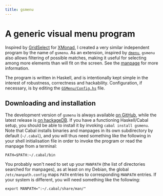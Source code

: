 ```yaml
---
title: gsmenu
---
```


A generic visual menu program
===============================

Inspired by
[GridSelect](http://blog.clemens.endorphin.org/2008/11/xmonad-gridselect.html)
for [XMonad](http://xmonad.org/), I created a very similar independent
program by the name of `gsmenu`.  As an extension, inspired by
[`dmenu`][dmenu], `gsmenu` also allows filtering of possible matches,
making it useful for selecting among more elements than will fit on
the screen.  See the [manpage][] for more information.

The program is written in Haskell, and is intentionally kept simple in
the interest of robustness, correctness and hackability.
Configuration, if necessary, is by editing the
[`GSMenu/Config.hs`][config.hs] file.

Downloading and installation
----------------------------

The development version of `gsmenu` is always available [on
GitHub][gitrepo], while the latest release is [on hackageDB][hackage].
If you have a functioning Haskell/Cabal setup, you should be able to
install it by invoking `cabal install gsmenu`.  Note that Cabal
installs binaries and manpages in its own subdirectory by default
(`~/.cabal`), and you will thus need something like the following in
your shell initialisation file in order to invoke the program or read
the manpage from a terminal:

    PATH=$PATH:~/.cabal/bin

You probably won't need to set up your `MANPATH` (the list of
directories searched for manpages), as at least on my Debian, the
global `/etc/manpath.config` maps `PATH` entries to corresponding
`MANPATH` entries.  If your system is different, you will need
something like the following:

    export MANPATH=":~/.cabal/share/man/"


[dmenu]: http://tools.suckless.org/dmenu/
[manpage]: manpage
[gitrepo]: http://github.com/Athas/gsmenu
[hackage]: http://hackage.haskell.org/package/gsmenu
[config.hs]: http://sigkill.dk/pub/code/gsmenu/GSMenu/Config.hs
